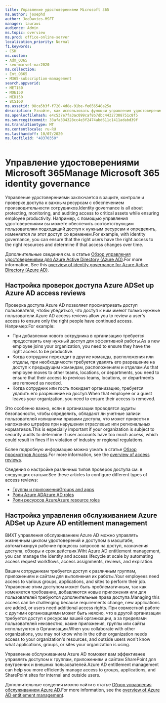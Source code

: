```yaml
---
title: Управление удостоверениями Microsoft 365
ms.author: josephd
author: JoeDavies-MSFT
manager: laurawi
audience: Admin
ms.topic: overview
ms.prod: office-online-server
localization_priority: Normal
f1.keywords:
- CSH
ms.custom:
- Adm_O365
- seo-marvel-mar2020
ms.collection:
- Ent_O365
- M365-subscription-management
search.appverid:
- MET150
- MOE150
- MED150
- BCS160
ms.assetid: 98ca5b3f-f720-4d8e-91be-fe656548a25a
description: Узнайте, как использовать функции управления удостоверениями Microsoft 365.
ms.openlocfilehash: e4c537e7fa3ac099caf8b7dbc44327308751c8f5
ms.sourcegitcommit: 33afa334328cc4e3f2474abd611c1411adabd39f
ms.translationtype: MT
ms.contentlocale: ru-RU
ms.lasthandoff: 10/07/2020
ms.locfileid: "48370350"
---
```

# <a name="manage-microsoft-365-identity-governance"></a><span data-ttu-id="04a8e-103">Управление удостоверениями Microsoft 365</span><span class="sxs-lookup"><span data-stu-id="04a8e-103">Manage Microsoft 365 identity governance</span></span>

<span data-ttu-id="04a8e-104">Управление удостоверениями заключается в защите, контроле и проверке доступа к важным ресурсам с обеспечением производительности сотрудников.</span><span class="sxs-lookup"><span data-stu-id="04a8e-104">Identity governance is all about protecting, monitoring, and auditing access to critical assets while ensuring employee productivity.</span></span> <span data-ttu-id="04a8e-105">Например, с помощью управления удостоверениями вы можете обеспечить соответствующим пользователям подходящий доступ к нужным ресурсам и определить, изменяется ли этот доступ со временем.</span><span class="sxs-lookup"><span data-stu-id="04a8e-105">For example, with identity governance, you can ensure that the right users have the right access to the right resources and determine if that access changes over time.</span></span>

<span data-ttu-id="04a8e-106">Дополнительные сведения см. в статье [Обзор управления удостоверениями для Azure Active Directory (Azure AD)](https://docs.microsoft.com/azure/active-directory/governance/identity-governance-overview).</span><span class="sxs-lookup"><span data-stu-id="04a8e-106">For more information, See this [overview of identity governance for Azure Active Directory (Azure AD)](https://docs.microsoft.com/azure/active-directory/governance/identity-governance-overview).</span></span>

## <a name="set-up-azure-ad-access-reviews"></a><span data-ttu-id="04a8e-107">Настройка проверок доступа Azure AD</span><span class="sxs-lookup"><span data-stu-id="04a8e-107">Set up Azure AD access reviews</span></span>

<span data-ttu-id="04a8e-108">Проверка доступа Azure AD позволяет просматривать доступ пользователя, чтобы убедиться, что доступ к ним имеют только нужные пользователи.</span><span class="sxs-lookup"><span data-stu-id="04a8e-108">Azure AD access reviews allow you to review a user's access to ensure only the right people have continued access.</span></span> <span data-ttu-id="04a8e-109">Например:</span><span class="sxs-lookup"><span data-stu-id="04a8e-109">For example:</span></span>

- <span data-ttu-id="04a8e-110">При добавлении нового сотрудника в организацию требуется предоставить ему нужный доступ для эффективной работы.</span><span class="sxs-lookup"><span data-stu-id="04a8e-110">As a new employee joins your organization, you need to ensure they have the right access to be productive.</span></span>
- <span data-ttu-id="04a8e-111">Когда сотрудник переходит в другие команды, расположения или отделы, при необходимости требуется удалять его разрешение на доступ к предыдущим командам, расположениям и отделам.</span><span class="sxs-lookup"><span data-stu-id="04a8e-111">As that employee moves to other teams, locations, or departments, you need to ensure that their access to previous teams, locations, or departments are removed as needed.</span></span>
- <span data-ttu-id="04a8e-112">Когда сотрудник или гость покидает организацию, требуется удалить его разрешение на доступ.</span><span class="sxs-lookup"><span data-stu-id="04a8e-112">When that employee or a guest leaves your organization, you need to ensure their access is removed.</span></span>

<span data-ttu-id="04a8e-113">Это особенно важно, если в организации проводятся аудиты безопасности, чтобы определить, обладают ли учетные записи пользователей излишними правами доступа, что может привести к наложению штрафов при нарушении отраслевых или региональных нормативов.</span><span class="sxs-lookup"><span data-stu-id="04a8e-113">This is especially important if your organization is subject to security audits to determine if user accounts have too much access, which could result in fines if in violation of industry or regional regulations.</span></span>

<span data-ttu-id="04a8e-114">Более подробную информацию можно узнать в статье [Обзор просмотров Access](https://docs.microsoft.com/azure/active-directory/governance/access-reviews-overview).</span><span class="sxs-lookup"><span data-stu-id="04a8e-114">For more information, see the [overview of access reviews](https://docs.microsoft.com/azure/active-directory/governance/access-reviews-overview).</span></span>

<span data-ttu-id="04a8e-115">Сведения о настройке различных типов проверок доступа см. в следующих статьях:</span><span class="sxs-lookup"><span data-stu-id="04a8e-115">See these articles to configure different types of access reviews:</span></span>

- [<span data-ttu-id="04a8e-116">Группы и приложения</span><span class="sxs-lookup"><span data-stu-id="04a8e-116">Groups and apps</span></span>](https://docs.microsoft.com/azure/active-directory/governance/create-access-review)
- [<span data-ttu-id="04a8e-117">Роли Azure AD</span><span class="sxs-lookup"><span data-stu-id="04a8e-117">Azure AD roles</span></span>](https://docs.microsoft.com/azure/active-directory/privileged-identity-management/pim-how-to-start-security-review?toc=%2fazure%2factive-directory%2fgovernance%2ftoc.json)
- [<span data-ttu-id="04a8e-118">Роли ресурсов Azure</span><span class="sxs-lookup"><span data-stu-id="04a8e-118">Azure resource roles</span></span>](https://docs.microsoft.com/azure/active-directory/privileged-identity-management/pim-resource-roles-start-access-review?toc=%2fazure%2factive-directory%2fgovernance%2ftoc.json)

## <a name="set-up-azure-ad-entitlement-management"></a><span data-ttu-id="04a8e-119">Настройка управления обслуживанием Azure AD</span><span class="sxs-lookup"><span data-stu-id="04a8e-119">Set up Azure AD entitlement management</span></span>

<span data-ttu-id="04a8e-120">ВИХТ управления обслуживанием Azure AD можно управлять жизненным циклом удостоверений и доступом в масштабе, автоматизируя рабочие процессы запросов на доступ, назначения доступа, обзоры и срок действия.</span><span class="sxs-lookup"><span data-stu-id="04a8e-120">Wiht Azure AD entitlement management, you can manage the identity and access lifecycle at scale by automating access request workflows, access assignments, reviews, and expiration.</span></span>

<span data-ttu-id="04a8e-121">Вашим сотрудникам требуется доступ к различным группам, приложениям и сайтам для выполнения их работы.</span><span class="sxs-lookup"><span data-stu-id="04a8e-121">Your employees need access to various groups, applications, and sites to perform their job.</span></span> <span data-ttu-id="04a8e-122">Управление этим доступом может быть проблематичным, так как изменяется требование, добавляются новые приложения или для пользователей требуются дополнительные права доступа.</span><span class="sxs-lookup"><span data-stu-id="04a8e-122">Managing this access can be challenging because requirements change, new applications are added, or users need additional access rights.</span></span> <span data-ttu-id="04a8e-123">При совместной работе с другими организациями может быть неясно, что в другой организации требуется доступ к ресурсам вашей организации, а за пределами пользователей неизвестно, какие приложения, группы или сайты используются в Организации.</span><span class="sxs-lookup"><span data-stu-id="04a8e-123">When you collaborate with other organizations, you may not know who in the other organization needs access to your organization's resources, and outside users won't know what applications, groups, or sites your organization is using.</span></span>

<span data-ttu-id="04a8e-124">Управление обслуживанием Azure AD поможет вам эффективнее управлять доступом к группам, приложениям и сайтам SharePoint для внутренних и внешних пользователей.</span><span class="sxs-lookup"><span data-stu-id="04a8e-124">Azure AD entitlement management can help you more efficiently manage access to groups, applications, and SharePoint sites for internal and outside users.</span></span>
 
<span data-ttu-id="04a8e-125">Дополнительные сведения можно найти в статье [Обзор управления обслуживанием Azure AD](https://docs.microsoft.com/azure/active-directory/governance/entitlement-management-overview).</span><span class="sxs-lookup"><span data-stu-id="04a8e-125">For more information, see the [overview of Azure AD entitlement management](https://docs.microsoft.com/azure/active-directory/governance/entitlement-management-overview).</span></span>
